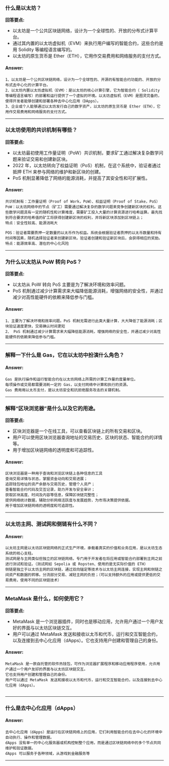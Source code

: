 ### 什么是以太坊？

**回答要点:**

- 以太坊是一个公共区块链网络，设计为一个全球性的、开放的分布式计算平台。
- 通过其内置的以太坊虚拟机（EVM）来执行用户编写的智能合约，这些合约是用 Solidity 等编程语言编写的。
- 以太坊的原生货币是 Ether（ETH），它用作交易费用和网络服务的支付方式。


#### Answer:

```
1、以太坊是一个公共区块链网络，设计为一个全球性的、开源的有智能合约功能的、开放的分布式去中心化的计算平台。
2、以太坊内置以太坊虚拟机（EVM）：是以太坊的核心计算引擎，它为智能合约（ Solidity 等编程语言编写）的部署和运行提供了一个虚拟的环境。以太坊虚拟机（EVM）是图灵完备的，使得开发者能够创建和部署各种去中心化应用（DApps）。
3、企业或个人能够通过以太坊发行自己的数字资产，以太坊的原生货币是 Ether（ETH），它用作交易费用和网络服务的支付方式。
```
---


### 以太坊使用的共识机制有哪些？

**回答要点:**

- 以太坊最初使用工作量证明（PoW）共识机制，要求矿工通过解决复杂数学问题来验证交易和创建新区块。
- 2022 年，以太坊转向了权益证明（PoS）机制，在这个系统中，验证者通过抵押 ETH 来参与网络的维护和新区块的创建。
- PoS 机制显著降低了网络的能源消耗，并提高了其安全性和可扩展性。


#### Answer:

```
共识机制有：工作量证明（Proof of Work，PoW）、权益证明（Proof of Stake，PoS）
PoW：以太坊网络中的节点（矿工）需要通过解决复杂的数学问题来竞争创建新区块的权利。这些数学问题具有一定的随机性和计算难度，需要矿工投入大量的计算资源进行哈希运算。最先找到符合要求的哈希值的矿工将获得创建新区块的权利，并将新区块添加到区块链上；
特点：安全性较高、能源消耗大

POS：验证者需要质押一定数量的以太币作为权益。系统会根据验证者质押的以太币数量和持有时间等因素，随机选择验证者来创建新区块。验证者创建和验证新区块后，会获得相应的奖励。
特点：能源效率高、潜在的中心化风险
```

---



### 为什么以太坊从 PoW 转向 PoS？

**回答要点:**

- 以太坊从 PoW 转向 PoS 主要是为了解决环境和效率问题。
- PoS 机制通过减少计算需求来大幅降低能源消耗，增强网络的安全性，并通过减少对高性能硬件的依赖来降低参与门槛。


#### Answer:

```
1、主要为了解决环境和效率问题。PoS 机制无需进行此类大量计算，大大降低了能源消耗；区块验证速度更快，交易确认时间更短
2、 PoS 机制通过减少计算需求来大幅降低能源消耗，增强网络的安全性，并通过减少对高性能硬件的依赖来降低参与门槛。

```

---



### 解释一下什么是 Gas，它在以太坊中扮演什么角色？


#### Answer:

```
Gas 是执行操作和运行智能合约在以太坊网络上所需的计算工作量的度量单位。
每项操作或交易都需要消耗一定的 Gas，以支付网络中计算和执行的资源。
Gas 费用用以太币支付，是以太坊安全和抗拒绝服务攻击的关键机制。

```

---





### 解释“区块浏览器”是什么以及它的用途。

**回答要点:**

- 区块浏览器是一个在线工具，可以查看区块链上的所有交易和区块。
- 用户可以使用区块浏览器查询地址的交易历史、区块的状态、智能合约的详情等。
- 用于增加区块链网络的透明度和可追踪性。

#### Answer:

```
区块浏览器是一种用于查询和浏览区块链上各种信息的工具
查询交易详情与状态，掌握资金动向和交易进展；
追踪钱包地址的资产余额与交易历史，管理个人资产；
查看智能合约代码及交互记录，助力开发与安全审计；
获取区块高度、时间及内容等信息，保障区块链完整性；
提供网络统计数据，辅助分析网络活跃度与发展趋势，为市场决策提供依据。
用于增加区块链网络的透明度和可追踪性。
```

---


### 以太坊主网、测试网和侧链有什么不同？

#### Answer:

```
以太坊主网是以太坊区块链网络的正式生产环境，承载着真实的价值和业务应用，是以太坊生态系统的核心支柱。
测试网是与主网类似但独立的区块链网络，专门用于开发者在将应用或智能合约部署到主网之前进行测试和验证。（测试网如 Sepolia 或 Ropsten、使用的是无实际价值的 ETH）
侧链是独立于以太坊主网的区块链，通过双向锚定等技术与以太坊主网连接，实现主网和侧链之间资产和数据的转移。分流部分交易、减轻主网的负担；（可以支持额外的应用或提供更低的交易费用，使用不同的区块链技术）

```

---



### MetaMask 是什么，如何使用它？

**回答要点:**

- MetaMask 是一个浏览器插件，同时也是移动应用，允许用户通过一个用户友好的界面与以太坊区块链交互。
- 用户可以通过 MetaMask 发送和接收以太币和代币，运行和交互智能合约，以及连接到去中心化应用（dApps）。它也支持用户创建和管理自己的身份。


#### Answer:

```
MetaMask 是一款自托管的软件热钱包，可作为浏览器扩展程序和移动应用程序使用，允许用户通过一个用户友好的界面与以太坊区块链交互。
它也支持用户创建和管理自己的身份。
用户可以通过 MetaMask 发送和接收以太币和代币，运行和交互智能合约，以及连接到去中心化应用（dApps）。


```

---



### 什么是去中心化应用（dApps）

#### Answer:

```
去中心化应用（dApps）是运行在区块链网络上的应用，它们利用智能合约在去中心化的环境中自动执行、操作和管理数据。
dApps 没有单一的中心化服务器或机构控制整个应用，而是通过区块链网络中的多个节点共同维护和验证数据。
dApps 可以服务于各种领域，从游戏到金融服务等

```

---
